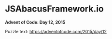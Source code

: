 # JSAbacusFramework.io

**Advent of Code: Day 12, 2015**

Puzzle text: https://adventofcode.com/2015/day/12
